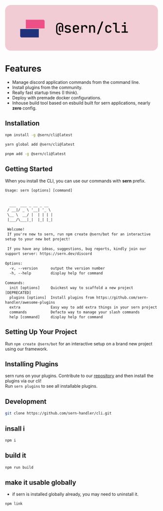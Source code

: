 <div align="center">
  <img src="https://raw.githubusercontent.com/sern-handler/.github/main/cli.png" width="900px">
</div>

# Features
- Manage discord application commands from the command line.
- Install plugins from the community.
- Really fast startup times (I think).
- Deploy with premade docker configurations.
- Inhouse build tool based on esbuild built for sern applications, nearly **zero** config.

## Installation

```sh
npm install -g @sern/cli@latest
```

```sh
yarn global add @sern/cli@latest
```

```sh
pnpm add -g @sern/cli@latest
```

## Getting Started

When you install the CLI, you can use our commands with **sern** prefix.

```
Usage: sern [options] [command]


  ___  ___ _ __ _ __
 / __|/ _ \ '__| '_ \
 \__ \  __/ |  | | | |
 |___/\___|_|  |_| |_|

 Welcome!
 If you're new to sern, run npm create @sern/bot for an interactive setup to your new bot project!

 If you have any ideas, suggestions, bug reports, kindly join our support server: https://sern.dev/discord

Options:
  -v, --version      output the version number
  -h, --help         display help for command

Commands:
  init [options]     Quickest way to scaffold a new project [DEPRECATED]
  plugins [options]  Install plugins from https://github.com/sern-handler/awesome-plugins
  extra              Easy way to add extra things in your sern project
  commands           Defacto way to manage your slash commands
  help [command]     display help for command
```

## Setting Up Your Project

Run `npm create @sern/bot` for an interactive setup on a brand new project using our framework.

## Installing Plugins

sern runs on your plugins. Contribute to our [repository](https://github.com/sern-handler/awesome-plugins) and then install the plugins via our cli! <br>
Run `sern plugins` to see all installable plugins.


## Development

```sh
git clone https://github.com/sern-handler/cli.git
```
## insall i
```sh 
npm i 
```
## build it
```sh 
npm run build
```
## make it usable globally
- if sern is installed globally already, you may need to uninstall it.
```sh 
npm link
```

